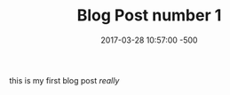 ﻿---
layout: default
title: Blog Post number 1
date: 2017-03-28 10:57:00 -500
---

this is my first blog post *really*
